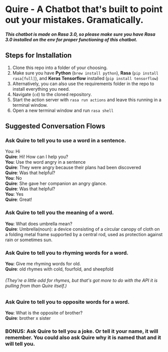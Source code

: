 # Quire - A Chatbot that's built to point out your mistakes. Gramatically.

##### _This chatbot is made on Rasa 3.0, so please make sure you have Rasa 3.0 installed on the env for proper functioning of this chatbot._

## Steps for Installation
1. Clone this repo into a folder of your choosing.
2. Make sure you have **Python** (`brew install python`), **Rasa** (`pip install rasa[full]`), and **Keras Tensorflow** installed (`pip install tensorflow`)
3. Alternatively, you can also use the requirements folder in the repo to install everything you need.
4. Navigate (`cd`) to the cloned repository.
5. Start the action server with `rasa run actions` and leave this running in a terminal window.
6. Open a new terminal window and run `rasa shell`

## Suggested Conversation Flows

### Ask Quire to tell you to use a word in a sentence.
  You: Hi \
  **Quire**: Hi! How can I help you? \
  **You**: Use the word angry in a sentence \
  **Quire**: They were angry because their plans had been discovered \
  **Quire**: Was that helpful? \
  **You**: No \
  **Quire**: She gave her companion an angry glance. \
  **Quire**: Was that helpful? \
  **You**: Yes \
  **Quire**: Great!

### Ask Quire to tell you the meaning of a word.
  **You**: What does umbrella mean? \
  **Quire**: Umbrella(noun): a device consisting of a circular canopy of cloth on a folding metal frame supported by a central rod, used as protection against rain or sometimes sun. 

### Ask Quire to tell you to rhyming words for a word.
  **You**: Give me rhyming words for old. \
  **Quire**: old rhymes with cold, fourfold, and sheepfold
######  _(They're a little odd for rhymes, but that's got more to do with the API it is pulling from than Quire itself.)_

### Ask Quire to tell you to opposite words for a word.
  **You**: What is the opposite of brother? \
  **Quire**: brother x sister 

### BONUS: Ask Quire to tell you a joke. Or tell it your name, it will remember. You could also ask Quire why it is named that and it will tell you.
